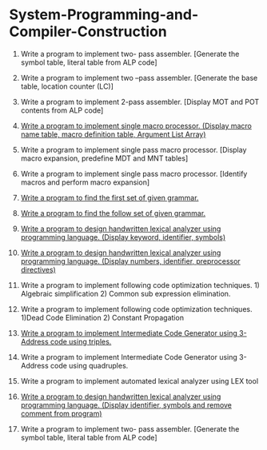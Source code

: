 # System-Programming-and-Compiler-Construction

1. Write a program to implement two- pass assembler. [Generate the symbol table, literal table from ALP code]

2. Write a program to implement two –pass assembler. [Generate the base table, location counter (LC)]

3. Write a program to implement 2-pass assembler. [Display MOT and POT contents from ALP code]

4. [Write a program to implement single macro processor. (Display macro name table, macro definition table, Argument List Array)](./Write%20a%20program%20to%20implement%20single%20macro%20processor.%20(Display%20macro%20name%20table%2C%20macro%20definition%20table%2C%20Argument%20List%20Array)/)

5. Write a program to implement single pass macro processor. [Display macro expansion, predefine MDT and MNT tables]

6. Write a program to implement single pass macro processor. [Identify macros and perform macro expansion]

7. [Write a program to find the first set of given grammar.](./Write%20a%20program%20to%20find%20the%20first%20set%20of%20given%20grammar/)

8. [Write a program to find the follow set of given grammar.](./Write%20a%20program%20to%20find%20the%20follow%20set%20of%20given%20grammar/)

9. [Write a program to design handwritten lexical analyzer using programming  language. (Display keyword, identifier, symbols)](./Write%20a%20program%20to%20design%20handwritten%20lexical%20analyzer%20using%20programming%20%20language.%20(Display%20keyword%2C%20identifier%2C%20symbols)/)

10. [Write a program to design handwritten lexical analyzer using programming  language. (Display numbers, identifier, preprocessor directives)](./Write%20a%20program%20to%20design%20handwritten%20lexical%20analyzer%20using%20programming%20%20language.%20(Display%20numbers%2C%20identifier%2C%20preprocessor%20directives)/)

11. Write a program to implement following code optimization techniques. 1) Algebraic simplification 2) Common sub expression elimination.

12. Write a program to implement following code optimization techniques. 1)Dead Code Elimination 2) Constant Propagation

13. [Write a program to implement Intermediate Code Generator using 3-Address code using triples.](./Write%20a%20program%20to%20implement%20Intermediate%20Code%20Generator%20using%203-Address%20code%20using%20triples/)

14. Write a program to implement Intermediate Code Generator using 3-Address code using quadruples.

15. Write a program to implement automated lexical analyzer using LEX tool

16. [Write a program to design handwritten lexical analyzer using programming  language. (Display identifier, symbols and remove comment from program)](./Write%20a%20program%20to%20design%20handwritten%20lexical%20analyzer%20using%20programming%20%20language.%20(Display%20identifier%2C%20symbols%20and%20remove%20comment%20from%20program)/)

17. Write a program to implement two- pass assembler. [Generate the symbol table, literal table from ALP code]
